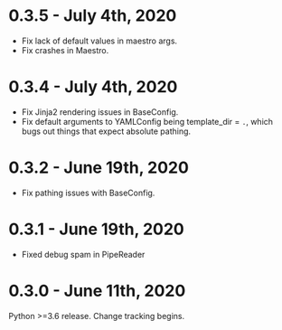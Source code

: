 # 0.3.5 - July 4th, 2020

* Fix lack of default values in maestro args.
* Fix crashes in Maestro.

# 0.3.4 - July 4th, 2020

* Fix Jinja2 rendering issues in BaseConfig.
* Fix default arguments to YAMLConfig being template_dir = `.`, which bugs out things that expect absolute pathing.

# 0.3.2 - June 19th, 2020

* Fix pathing issues with BaseConfig.

# 0.3.1 - June 19th, 2020

* Fixed debug spam in PipeReader

# 0.3.0 - June 11th, 2020

Python >=3.6 release. Change tracking begins.

